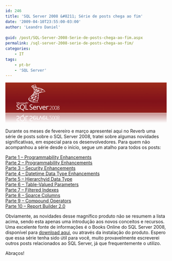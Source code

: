 ```yaml
---
id: 246
title: 'SQL Server 2008 &#8211; Série de posts chega ao fim'
date: '2009-04-10T23:55:00-03:00'
author: 'Leandro Daniel'

guid: /post/SQL-Server-2008-Serie-de-posts-chega-ao-fim.aspx
permalink: /sql-server-2008-serie-de-posts-chega-ao-fim/
categories:
    - IT
tags:
    - pt-br
    - 'SQL Server'
---
```


![SQLServer2008](/assets/pics/WindowsLiveWriter/SQLServer2008ProgrammabilityEnhancements_549/SQLServer2008_a7c10190-1b43-4499-a01a-8cc09767bf73.gif "SQLServer2008")

Durante os meses de fevereiro e março apresentei aqui no Reverb uma série de posts sobre o SQL Server 2008, tratei sobre algumas novidades significativas, em especial para os desenvolvedores. Para quem não acompanhou a série desde o início, segue um atalho para todos os posts:

[Parte 1 – Programmability Enhancements](http://leandrodaniel.com/index.php/sql-server-2008-parte-1-programmability-enhancements/)  
[Parte 2 – Programmability Enhancements](http://leandrodaniel.com/index.php/sql-server-2008-parte-2-programmability-enhancements/)  
[Parte 3 – Security Enhancements](http://leandrodaniel.com/index.php/sql-server-2008-parte-3-security-enhancements/)  
[Parte 4 – Datetime Data Type Enhancements](http://leandrodaniel.com/index.php/sql-server-2008-parte-4-datetime-data-type-enhancements/)  
[Parte 5 – Hierarchyid Data Type](http://leandrodaniel.com/index.php/sql-server-2008-parte-5-hierarchyid-data-type/)  
[Parte 6 – Table-Valued Parameters](http://leandrodaniel.com/index.php/sql-server-2008-parte-6-table-valued-parameters/)  
[Parte 7 – Filtered Indexes](http://leandrodaniel.com/index.php/sql-server-2008-parte-7-filtered-indexes/)  
[Parte 8 – Sparce Columns](http://leandrodaniel.com/index.php/sql-server-2008-parte-8-sparce-columns/)  
[Parte 9 – Compound Operators](http://leandrodaniel.com/index.php/sql-server-2008-parte-9-compound-operators/)  
[Parte 10 – Report Builder 2.0](http://leandrodaniel.com/index.php/sql-server-2008-parte-10-report-builder-2-0/)

Obviamente, as novidades desse magnífico produto não se resumem a lista acima, sendo esta apenas uma introdução aos novos conceitos e recursos. Uma excelente fonte de informações é o Books Online do SQL Server 2008, disponível para [download aqui](http://www.microsoft.com/downloads/details.aspx?FamilyId=765433F7-0983-4D7A-B628-0A98145BCB97&displaylang=en), ou através da instalação do produto. Espero que essa série tenha sido útil para você, muito provavelmente escreverei outros posts relacionados ao SQL Server, já que frequentemente o utilizo.

Abraços!
